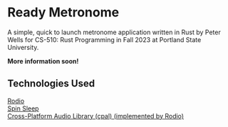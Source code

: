 # Ready Metronome

A simple, quick to launch metronome application written in Rust by Peter Wells for CS-510: Rust Programming in Fall 2023 at Portland State University.

**More information soon!**

<!-- ## Installation -->

<!-- ## Usage -->

## Technologies Used

[Rodio](https://docs.rs/rodio/latest/rodio/)  
[Spin Sleep](https://crates.io/crates/spin_sleep)  
[Cross-Platform Audio Library (cpal) (implemented by Rodio)](https://github.com/RustAudio/cpal)  

<!-- ## License -->

<!-- ## References -->
<!-- Spawning a thread inside a struct https://stackoverflow.com/questions/42043823/design-help-threading-within-a-struct -->